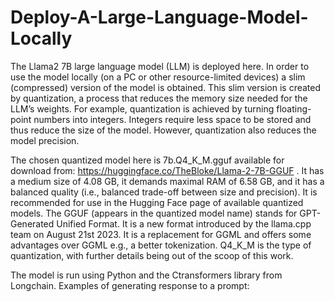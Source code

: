 # Deploy-A-Large-Language-Model-Locally

The Llama2 7B large language model (LLM) is deployed here. In order to use the model locally (on a PC or other resource-limited devices) a slim (compressed) version of the model is obtained. This slim version is created by quantization, a process that reduces the memory size needed for the LLM’s weights. For example, quantization is achieved by turning floating-point numbers into integers. Integers require less space to be stored and thus reduce the size of the model. However, quantization also reduces the model precision.

The chosen quantized model here is 7b.Q4_K_M.gguf available for download from: https://huggingface.co/TheBloke/Llama-2-7B-GGUF . It has a medium size of 4.08 GB, it demands maximal RAM of 6.58 GB, and it has a balanced quality (i.e., balanced trade-off between size and precision). It is recommended for use in the Hugging Face page of available quantized models. The GGUF (appears in the quantized model name) stands for GPT-Generated Unified Format. It is a new format introduced by the llama.cpp team on August 21st 2023. It is a replacement for GGML and offers some advantages over GGML e.g., a better tokenization. Q4_K_M is the type of quantization, with further details being out of the scoop of this work.

The model is run using Python and the Ctransformers library from Longchain. 
Examples of generating response to a prompt:


